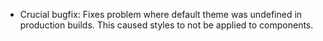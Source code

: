 - Crucial bugfix: Fixes problem where default theme was undefined in production builds. This caused styles to not be applied to components.
